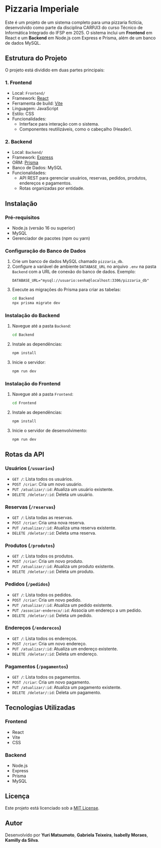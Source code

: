 # Pizzaria Imperiale

Este é um projeto de um sistema completo para uma pizzaria fictícia, desenvolvido como parte da disciplina CARPJI3 do curso Técnico de Informática Integrado do IFSP em 2025. O sistema inclui um **Frontend** em React e um **Backend** em Node.js com Express e Prisma, além de um banco de dados MySQL.

## Estrutura do Projeto

O projeto está dividido em duas partes principais:

### 1. **Frontend**
- Local: `Frontend/`
- Framework: [React](https://reactjs.org/)
- Ferramenta de build: [Vite](https://vitejs.dev/)
- Linguagem: JavaScript
- Estilo: CSS
- Funcionalidades:
  - Interface para interação com o sistema.
  - Componentes reutilizáveis, como o cabeçalho (Header).

### 2. **Backend**
- Local: `Backend/`
- Framework: [Express](https://expressjs.com/)
- ORM: [Prisma](https://www.prisma.io/)
- Banco de Dados: MySQL
- Funcionalidades:
  - API REST para gerenciar usuários, reservas, pedidos, produtos, endereços e pagamentos.
  - Rotas organizadas por entidade.

## Instalação

### Pré-requisitos
- Node.js (versão 16 ou superior)
- MySQL
- Gerenciador de pacotes (npm ou yarn)

### Configuração do Banco de Dados
1. Crie um banco de dados MySQL chamado `pizzaria_db`.
2. Configure a variável de ambiente `DATABASE_URL` no arquivo `.env` na pasta `Backend` com a URL de conexão do banco de dados. Exemplo:
   ```
   DATABASE_URL="mysql://usuario:senha@localhost:3306/pizzaria_db"
   ```
3. Execute as migrações do Prisma para criar as tabelas:
   ```bash
   cd Backend
   npx prisma migrate dev
   ```

### Instalação do Backend
1. Navegue até a pasta `Backend`:
   ```bash
   cd Backend
   ```
2. Instale as dependências:
   ```bash
   npm install
   ```
3. Inicie o servidor:
   ```bash
   npm run dev
   ```

### Instalação do Frontend
1. Navegue até a pasta `Frontend`:
   ```bash
   cd Frontend
   ```
2. Instale as dependências:
   ```bash
   npm install
   ```
3. Inicie o servidor de desenvolvimento:
   ```bash
   npm run dev
   ```

## Rotas da API

### Usuários (`/usuarios`)
- `GET /`: Lista todos os usuários.
- `POST /criar`: Cria um novo usuário.
- `PUT /atualizar/:id`: Atualiza um usuário existente.
- `DELETE /deletar/:id`: Deleta um usuário.

### Reservas (`/reservas`)
- `GET /`: Lista todas as reservas.
- `POST /criar`: Cria uma nova reserva.
- `PUT /atualizar/:id`: Atualiza uma reserva existente.
- `DELETE /deletar/:id`: Deleta uma reserva.

### Produtos (`/produtos`)
- `GET /`: Lista todos os produtos.
- `POST /criar`: Cria um novo produto.
- `PUT /atualizar/:id`: Atualiza um produto existente.
- `DELETE /deletar/:id`: Deleta um produto.

### Pedidos (`/pedidos`)
- `GET /`: Lista todos os pedidos.
- `POST /criar`: Cria um novo pedido.
- `PUT /atualizar/:id`: Atualiza um pedido existente.
- `PUT /associar-endereco/:id`: Associa um endereço a um pedido.
- `DELETE /deletar/:id`: Deleta um pedido.

### Endereços (`/enderecos`)
- `GET /`: Lista todos os endereços.
- `POST /criar`: Cria um novo endereço.
- `PUT /atualizar/:id`: Atualiza um endereço existente.
- `DELETE /deletar/:id`: Deleta um endereço.

### Pagamentos (`/pagamentos`)
- `GET /`: Lista todos os pagamentos.
- `POST /criar`: Cria um novo pagamento.
- `PUT /atualizar/:id`: Atualiza um pagamento existente.
- `DELETE /deletar/:id`: Deleta um pagamento.

## Tecnologias Utilizadas

### Frontend
- React
- Vite
- CSS

### Backend
- Node.js
- Express
- Prisma
- MySQL

## Licença

Este projeto está licenciado sob a [MIT License](./LICENSE).

## Autor

Desenvolvido por **Yuri Matsumoto**, **Gabriela Teixeira**, **Isabelly Moraes**, **Kamilly da Silva**.
